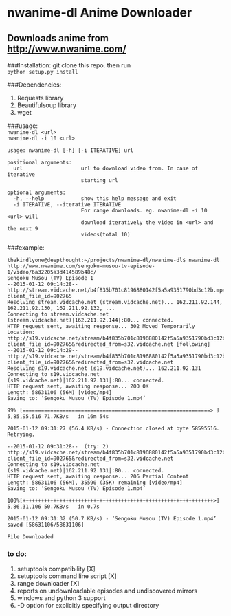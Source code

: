 # nwanime-dl Anime Downloader   
## Downloads anime from http://www.nwanime.com/ 

###Installation:
git clone this repo. then run       
```python setup.py install```

###Dependencies:
1. Requests library
2. Beautifulsoup library
3. wget

###usage:       
```nwanime-dl <url>```       
```nwanime-dl -i 10 <url>```      
```
usage: nwanime-dl [-h] [-i ITERATIVE] url

positional arguments:
  url                   url to download video from. In case of iterative
                        starting url

optional arguments:
  -h, --help            show this help message and exit
  -i ITERATIVE, --iterative ITERATIVE
                        For range downloads. eg. nwanime-dl -i 10 <url> will
                        download iteratively the video in <url> and the next 9
                        videos(total 10)
```

###example:     
```
thekindlyone@deepthought:~/projects/nwanime-dl/nwanime-dl$ nwanime-dl http://www.nwanime.com/sengoku-musou-tv-episode-1/video/6a32205a3d414589b48c/
Sengoku Musou (TV) Episode 1
--2015-01-12 09:14:28--  http://stream.vidcache.net/b4f835b701c8196880142f5a5a9351790bd3c12b.mp4?client_file_id=902765
Resolving stream.vidcache.net (stream.vidcache.net)... 162.211.92.144, 162.211.92.130, 162.211.92.132, ...
Connecting to stream.vidcache.net (stream.vidcache.net)|162.211.92.144|:80... connected.
HTTP request sent, awaiting response... 302 Moved Temporarily
Location: http://s19.vidcache.net/stream/b4f835b701c8196880142f5a5a9351790bd3c12b?client_file_id=902765&redirected_from=s32.vidcache.net [following]
--2015-01-12 09:14:29--  http://s19.vidcache.net/stream/b4f835b701c8196880142f5a5a9351790bd3c12b?client_file_id=902765&redirected_from=s32.vidcache.net
Resolving s19.vidcache.net (s19.vidcache.net)... 162.211.92.131
Connecting to s19.vidcache.net (s19.vidcache.net)|162.211.92.131|:80... connected.
HTTP request sent, awaiting response... 200 OK
Length: 58631106 (56M) [video/mp4]
Saving to: ‘Sengoku Musou (TV) Episode 1.mp4’

99% [=============================================================> ] 5,85,95,516 71.7KB/s   in 16m 54s

2015-01-12 09:31:27 (56.4 KB/s) - Connection closed at byte 58595516. Retrying.

--2015-01-12 09:31:28--  (try: 2)  http://s19.vidcache.net/stream/b4f835b701c8196880142f5a5a9351790bd3c12b?client_file_id=902765&redirected_from=s32.vidcache.net
Connecting to s19.vidcache.net (s19.vidcache.net)|162.211.92.131|:80... connected.
HTTP request sent, awaiting response... 206 Partial Content
Length: 58631106 (56M), 35590 (35K) remaining [video/mp4]
Saving to: ‘Sengoku Musou (TV) Episode 1.mp4’

100%[++++++++++++++++++++++++++++++++++++++++++++++++++++++++++++++>] 5,86,31,106 50.7KB/s   in 0.7s   

2015-01-12 09:31:32 (50.7 KB/s) - ‘Sengoku Musou (TV) Episode 1.mp4’ saved [58631106/58631106]

File Downloaded
```


### to do:              
1. setuptools compatibility   [X]
2. setuptools command line script   [X]
3. range downloader    [X]
4. reports on undownloadable episodes and undiscovered mirrors
5. windows and python 3 support
6. -D option for explicitly specifying output directory